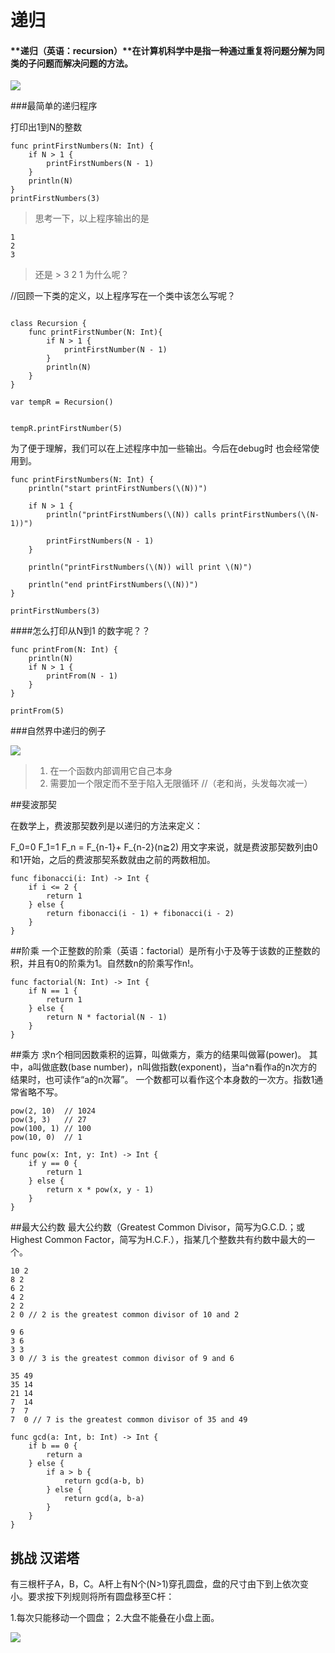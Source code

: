 # 递归
#### **递归（英语：recursion）**在计算机科学中是指一种通过重复将问题分解为同类的子问题而解决问题的方法。


![](http://7u2ocr.com1.z0.glb.clouddn.com/111.jpg)

###最简单的递归程序

打印出1到N的整数

```
func printFirstNumbers(N: Int) {
    if N > 1 {
        printFirstNumbers(N - 1)
    }
    println(N)
}
printFirstNumbers(3)
```
>思考一下，以上程序输出的是
>
    1
    2
    3

>还是
    >
    3
    2
    1
> 为什么呢？

//回顾一下类的定义，以上程序写在一个类中该怎么写呢？

```

class Recursion {
    func printFirstNumber(N: Int){
        if N > 1 {
            printFirstNumber(N - 1)
        }
        println(N)
    }
}

var tempR = Recursion()


tempR.printFirstNumber(5)

```
为了便于理解，我们可以在上述程序中加一些输出。今后在debug时  也会经常使用到。

```
func printFirstNumbers(N: Int) {
    println("start printFirstNumbers(\(N))")

    if N > 1 {
        println("printFirstNumbers(\(N)) calls printFirstNumbers(\(N-1))")

        printFirstNumbers(N - 1)
    }

    println("printFirstNumbers(\(N)) will print \(N)")

    println("end printFirstNumbers(\(N))")
}

printFirstNumbers(3)

```

####怎么打印从N到1 的数字呢？？

```
func printFrom(N: Int) {
    println(N)
    if N > 1 {
        printFrom(N - 1)
    }
}

printFrom(5)
```
###自然界中递归的例子

![](https://camo.githubusercontent.com/3271691182193dd0d53803b6bbb36aaca8d0b7ee/68747470733a2f2f7777772e7765686561727473776966742e636f6d2f77702d636f6e74656e742f75706c6f6164732f323031342f31322f53637265656e2d53686f742d323031342d31322d32372d61742d30322e32382e35382e706e67)


> 1. 在一个函数内部调用它自己本身
> 2. 需要加一个限定而不至于陷入无限循环
//（老和尚，头发每次减一）


##斐波那契

在数学上，费波那契数列是以递归的方法来定义：

F_0=0
F_1=1
F_n = F_{n-1}+ F_{n-2}(n≧2)
用文字来说，就是费波那契数列由0和1开始，之后的费波那契系数就由之前的两数相加。

```
func fibonacci(i: Int) -> Int {
    if i <= 2 {
        return 1
    } else {
        return fibonacci(i - 1) + fibonacci(i - 2)
    }
}
```

##阶乘
一个正整数的阶乘（英语：factorial）是所有小于及等于该数的正整数的积，并且有0的阶乘为1。自然数n的阶乘写作n!。

```
func factorial(N: Int) -> Int {
    if N == 1 {
        return 1
    } else {
        return N * factorial(N - 1)
    }
}
```

##乘方
求n个相同因数乘积的运算，叫做乘方，乘方的结果叫做幂(power)。
其中，a叫做底数(base number)，n叫做指数(exponent)，当a^n看作a的n次方的结果时，也可读作“a的n次幂”。
一个数都可以看作这个本身数的一次方。指数1通常省略不写。


```
pow(2, 10)  // 1024
pow(3, 3)   // 27
pow(100, 1) // 100
pow(10, 0)  // 1

```

```
func pow(x: Int, y: Int) -> Int {
    if y == 0 {
        return 1
    } else {
        return x * pow(x, y - 1)
    }
}
```
##最大公约数
最大公约数（Greatest Common Divisor，简写为G.C.D.；或Highest Common Factor，简写为H.C.F.），指某几个整数共有约数中最大的一个。

```
10 2
8 2
6 2
4 2
2 2
2 0 // 2 is the greatest common divisor of 10 and 2

9 6
3 6
3 3
3 0 // 3 is the greatest common divisor of 9 and 6

35 49
35 14
21 14
7  14
7  7
7  0 // 7 is the greatest common divisor of 35 and 49
```

```
func gcd(a: Int, b: Int) -> Int {
    if b == 0 {
        return a
    } else {
        if a > b {
            return gcd(a-b, b)
        } else {
            return gcd(a, b-a)
        }
    }
}
```

## 挑战 汉诺塔
有三根杆子A，B，C。A杆上有N个(N>1)穿孔圆盘，盘的尺寸由下到上依次变小。要求按下列规则将所有圆盘移至C杆：

1.每次只能移动一个圆盘；
2.大盘不能叠在小盘上面。

![](http://img1.imgtn.bdimg.com/it/u=317860440,2045102503&fm=21&gp=0.jpg)
